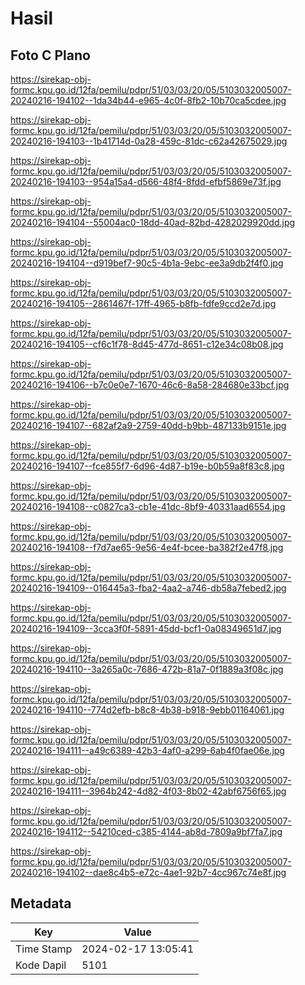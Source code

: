 # Hasil

## Foto C Plano

https://sirekap-obj-formc.kpu.go.id/12fa/pemilu/pdpr/51/03/03/20/05/5103032005007-20240216-194102--1da34b44-e965-4c0f-8fb2-10b70ca5cdee.jpg

https://sirekap-obj-formc.kpu.go.id/12fa/pemilu/pdpr/51/03/03/20/05/5103032005007-20240216-194103--1b41714d-0a28-459c-81dc-c62a42675029.jpg

https://sirekap-obj-formc.kpu.go.id/12fa/pemilu/pdpr/51/03/03/20/05/5103032005007-20240216-194103--954a15a4-d566-48f4-8fdd-efbf5869e73f.jpg

https://sirekap-obj-formc.kpu.go.id/12fa/pemilu/pdpr/51/03/03/20/05/5103032005007-20240216-194104--55004ac0-18dd-40ad-82bd-4282029920dd.jpg

https://sirekap-obj-formc.kpu.go.id/12fa/pemilu/pdpr/51/03/03/20/05/5103032005007-20240216-194104--d919bef7-90c5-4b1a-9ebc-ee3a9db2f4f0.jpg

https://sirekap-obj-formc.kpu.go.id/12fa/pemilu/pdpr/51/03/03/20/05/5103032005007-20240216-194105--2861467f-17ff-4965-b8fb-fdfe9ccd2e7d.jpg

https://sirekap-obj-formc.kpu.go.id/12fa/pemilu/pdpr/51/03/03/20/05/5103032005007-20240216-194105--cf6c1f78-8d45-477d-8651-c12e34c08b08.jpg

https://sirekap-obj-formc.kpu.go.id/12fa/pemilu/pdpr/51/03/03/20/05/5103032005007-20240216-194106--b7c0e0e7-1670-46c6-8a58-284680e33bcf.jpg

https://sirekap-obj-formc.kpu.go.id/12fa/pemilu/pdpr/51/03/03/20/05/5103032005007-20240216-194107--682af2a9-2759-40dd-b9bb-487133b9151e.jpg

https://sirekap-obj-formc.kpu.go.id/12fa/pemilu/pdpr/51/03/03/20/05/5103032005007-20240216-194107--fce855f7-6d96-4d87-b19e-b0b59a8f83c8.jpg

https://sirekap-obj-formc.kpu.go.id/12fa/pemilu/pdpr/51/03/03/20/05/5103032005007-20240216-194108--c0827ca3-cb1e-41dc-8bf9-40331aad6554.jpg

https://sirekap-obj-formc.kpu.go.id/12fa/pemilu/pdpr/51/03/03/20/05/5103032005007-20240216-194108--f7d7ae65-9e56-4e4f-bcee-ba382f2e47f8.jpg

https://sirekap-obj-formc.kpu.go.id/12fa/pemilu/pdpr/51/03/03/20/05/5103032005007-20240216-194109--016445a3-fba2-4aa2-a746-db58a7febed2.jpg

https://sirekap-obj-formc.kpu.go.id/12fa/pemilu/pdpr/51/03/03/20/05/5103032005007-20240216-194109--3cca3f0f-5891-45dd-bcf1-0a08349651d7.jpg

https://sirekap-obj-formc.kpu.go.id/12fa/pemilu/pdpr/51/03/03/20/05/5103032005007-20240216-194110--3a265a0c-7686-472b-81a7-0f1889a3f08c.jpg

https://sirekap-obj-formc.kpu.go.id/12fa/pemilu/pdpr/51/03/03/20/05/5103032005007-20240216-194110--774d2efb-b8c8-4b38-b918-9ebb01164061.jpg

https://sirekap-obj-formc.kpu.go.id/12fa/pemilu/pdpr/51/03/03/20/05/5103032005007-20240216-194111--a49c6389-42b3-4af0-a299-6ab4f0fae06e.jpg

https://sirekap-obj-formc.kpu.go.id/12fa/pemilu/pdpr/51/03/03/20/05/5103032005007-20240216-194111--3964b242-4d82-4f03-8b02-42abf6756f65.jpg

https://sirekap-obj-formc.kpu.go.id/12fa/pemilu/pdpr/51/03/03/20/05/5103032005007-20240216-194112--54210ced-c385-4144-ab8d-7809a9bf7fa7.jpg

https://sirekap-obj-formc.kpu.go.id/12fa/pemilu/pdpr/51/03/03/20/05/5103032005007-20240216-194102--dae8c4b5-e72c-4ae1-92b7-4cc967c74e8f.jpg


## Metadata

| Key        | Value               |
| ---------- | ------------------- |
| Time Stamp | 2024-02-17 13:05:41 |
| Kode Dapil | 5101                |



